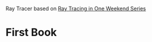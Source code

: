 Ray Tracer based on [Ray Tracing in One Weekend Series](https://raytracing.github.io)

# First Book
